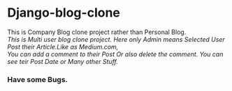 # Django-blog-clone
This is Company Blog clone project rather than Personal Blog. <br/>
*This is Multi user blog clone project. Here only Admin means Selected User Post their Article.Like as Medium.com,<br/>
You can add a comment to their Post Or also delete the comment. You can see teir Post Date or Many other Stuff.*<br/>
### Have some Bugs.
